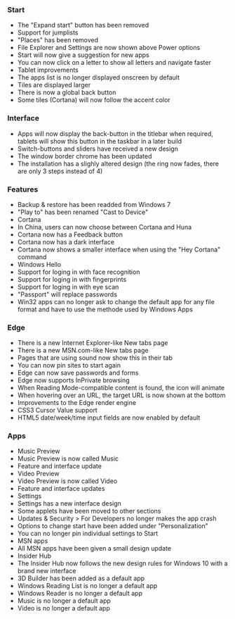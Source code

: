 ### Start
- The "Expand start" button has been removed
- Support for jumplists
- "Places" has been removed
- File Explorer and Settings are now shown above Power options
- Start will now give a suggestion for new apps
- You can now click on a letter to show all letters and navigate faster
- Tablet improvements
 - The apps list is no longer displayed onscreen by default
 - Tiles are displayed larger
 - There is now a global back button
- Some tiles (Cortana) will now follow the accent color

### Interface
- Apps will now display the back-button in the titlebar when required, tablets will show this button in the taskbar in a later build
- Switch-buttons and sliders have received a new design
- The window border chrome has been updated
- The installation has a slighly altered design (the ring now fades, there are only 3 steps instead of 4)

### Features
- Backup & restore has been readded from Windows 7
- "Play to" has been renamed "Cast to Device"
- Cortana
 - In China, users can now choose between Cortana and Huna
 - Cortana now has a Feedback button
 - Cortana now has a dark interface
 - Cortana now shows a smaller interface when using the "Hey Cortana" command
- Windows Hello
 - Support for loging in with face recognition
 - Support for loging in with fingerprints
 - Support for loging in with eye scan
 - "Passport" will replace passwords
- Win32 apps can no longer ask to change the default app for any file format and have to use the methode used by Windows Apps

### Edge
- There is a new Internet Explorer-like New tabs page
- There is a new MSN.com-like New tabs page
- Pages that are using sound now show this in their tab
- You can now pin sites to start again
- Edge can now save passwords and forms
- Edge now supports InPrivate browsing
- When Reading Mode-compatible content is found, the icon will animate
- When hovering over an URL, the target URL is now shown at the bottom
- Improvements to the Edge render engine
 - CSS3 Cursor Value support
 - HTML5 date/week/time input fields are now enabled by default

### Apps
- Music Preview
 - Music Preview is now called Music
 - Feature and interface update
- Video Preview
 - Video Preview is now called Video
 - Feature and interface updates
- Settings
 - Settings has a new interface design
 - Some applets have been moved to other sections
 - Updates & Security > For Developers no longer makes the app crash
 - Options to change start have been added under "Personalization"
 - You can no longer pin individual settings to Start
- MSN apps
 - All MSN apps have been given a small design update
- Insider Hub
 - The Insider Hub now follows the new design rules for Windows 10 with a brand new interface
- 3D Builder has been added as a default app
- Windows Reading List is no longer a default app
- Windows Reader is no longer a default app
- Music is no longer a default app
- Video is no longer a default app